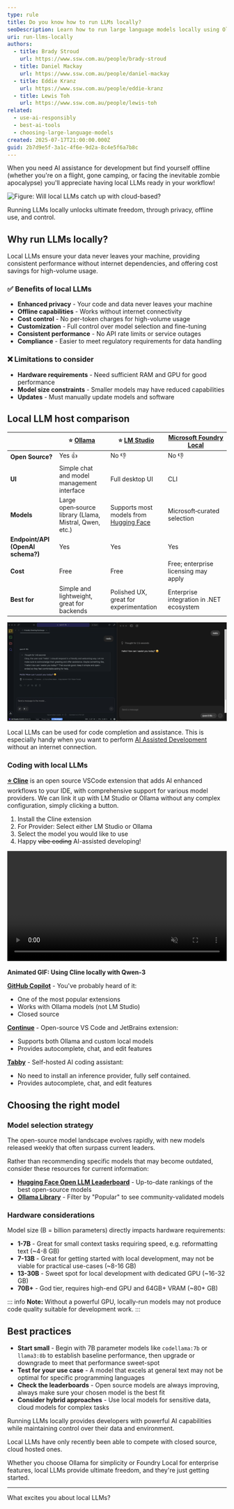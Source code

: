 ```yaml
---
type: rule
title: Do you know how to run LLMs locally?
seoDescription: Learn how to run large language models locally using Ollama and Microsoft Foundry Local for enhanced privacy, control, and offline capabilities.
uri: run-llms-locally
authors:
  - title: Brady Stroud
    url: https://www.ssw.com.au/people/brady-stroud
  - title: Daniel Mackay
    url: https://www.ssw.com.au/people/daniel-mackay
  - title: Eddie Kranz
    url: https://www.ssw.com.au/people/eddie-kranz
  - title: Lewis Toh
    url: https://www.ssw.com.au/people/lewis-toh
related:
  - use-ai-responsibly
  - best-ai-tools
  - choosing-large-language-models
created: 2025-07-17T21:00:00.000Z
guid: 2b7d9e5f-3a1c-4f6e-9d2a-8c4e5f6a7b8c
---
```


When you need AI assistance for development but find yourself offline (whether you're on a flight, gone camping, or facing the inevitable zombie apocalypse) you'll appreciate having local LLMs ready in your workflow!

<!--endintro-->

![Figure: Will local LLMs catch up with cloud-based?](coverphoto.png)

Running LLMs locally unlocks ultimate freedom, through privacy, offline use, and control.

## Why run LLMs locally?

Local LLMs ensure your data never leaves your machine, providing consistent performance without internet dependencies, and offering cost savings for high-volume usage.

### ✅ Benefits of local LLMs

* **Enhanced privacy** - Your code and data never leaves your machine
* **Offline capabilities** - Works without internet connectivity
* **Cost control** - No per-token charges for high-volume usage
* **Customization** - Full control over model selection and fine-tuning
* **Consistent performance** - No API rate limits or service outages
* **Compliance** - Easier to meet regulatory requirements for data handling

### ❌ Limitations to consider

* **Hardware requirements** - Need sufficient RAM and GPU for good performance
* **Model size constraints** - Smaller models may have reduced capabilities
* **Updates** - Must manually update models and software

## Local LLM host comparison

|  | ⭐️ [Ollama](https://ollama.com) | ⭐️ [LM Studio](https://lmstudio.ai) | [Microsoft Foundry Local](https://learn.microsoft.com/en-us/azure/ai-foundry/foundry-local/what-is-foundry-local) |
| --- | --- | --- | --- |
| **Open Source?** | Yes 👍 | No 👎 | No 👎 |
| **UI** | Simple chat and model management interface | Full desktop UI | CLI |
| **Models** | Large open‑source library (Llama, Mistral, Qwen, etc.) | Supports most models from [Hugging Face](https://huggingface.co/) | Microsoft‑curated selection |
| **Endpoint/API (OpenAI schema?)** | Yes | Yes | Yes |
| **Cost** | Free | Free | Free; enterprise licensing may apply |
| **Best for** | Simple and lightweight, great for backends | Polished UX, great for experimentation | Enterprise integration in .NET ecosystem |


![Figure: Chat interfaces in LM Studio (left), and Ollama (right)](ollama-or-lmstudio-ui.png)

Local LLMs can be used for code completion and assistance. This is especially handy when you want to perform [AI Assisted Development](/rules/ai-assisted-development-workflow/) without an internet connection.

### Coding with local LLMs

**[⭐️ Cline](https://cline.bot/)** is an open source VSCode extension that adds AI enhanced workflows to your IDE, with comprehensive support for various model providers. 
We can link it up with LM Studio or Ollama without any complex configuration, simply clicking a button.

1. Install the Cline extension
2. For Provider: Select either LM Studio or Ollama
3. Select the model you would like to use
4. Happy ~~vibe coding~~ AI-assisted developing!

<video width="100%" height="auto" autoplay muted loop>
  <source src="cline-local.webm" type="video/webm">
  Your browser does not support the video tag.
</video>

**Animated GIF: Using Cline locally with Qwen-3**

**[GitHub Copilot](https://github.com/features/copilot)** - You've probably heard of it:

* One of the most popular extensions
* Works with Ollama models (not LM Studio)
* Closed source

**[Continue](https://continue.dev/)** - Open-source VS Code and JetBrains extension:

* Supports both Ollama and custom local models
* Provides autocomplete, chat, and edit features

**[Tabby](https://tabby.tabbyml.com/)** - Self-hosted AI coding assistant:

* No need to install an inference provider, fully self contained.
* Provides autocomplete, chat, and edit features

## Choosing the right model

### Model selection strategy

The open-source model landscape evolves rapidly, with new models released weekly that often surpass current leaders. 

Rather than recommending specific models that may become outdated, consider these resources for current information:

* **[Hugging Face Open LLM Leaderboard](https://huggingface.co/open-llm-leaderboard)** - Up-to-date rankings of the best open-source models
* **[Ollama Library](https://ollama.com/library)** - Filter by "Popular" to see community-validated models

### Hardware considerations

Model size (B = billion parameters) directly impacts hardware requirements:

* **1-7B** - Great for small context tasks requiring speed, e.g. reformatting text (~4-8 GB)
* **7-13B** - Great for getting started with local development, may not be viable for practical use-cases (~8-16 GB)
* **13-30B** - Sweet spot for local development with dedicated GPU (~16-32 GB)
* **70B+** - God tier, requires high-end GPU and 64GB+ VRAM (~80+ GB)

::: info
**Note:** Without a powerful GPU, locally-run models may not produce code quality suitable for development work.
:::

## Best practices

* **Start small** - Begin with 7B parameter models like `codellama:7b` or `llama3:8b` to establish baseline performance, then upgrade or downgrade to meet that performance sweet-spot
* **Test for your use case** - A model that excels at general text may not be optimal for specific programming languages
* **Check the leaderboards** -  Open source models are always improving, always make sure your chosen model is the best fit
* **Consider hybrid approaches** - Use local models for sensitive data, cloud models for complex tasks

Running LLMs locally provides developers with powerful AI capabilities while maintaining control over their data and environment. 

Local LLMs have only recently been able to compete with closed source, cloud hosted ones.

Whether you choose Ollama for simplicity or Foundry Local for enterprise features, local LLMs provide ultimate freedom, and they're just getting started.

---

What excites you about local LLMs?
